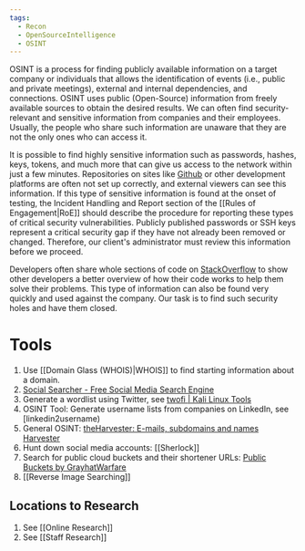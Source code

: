 ```yaml
---
tags:
  - Recon
  - OpenSourceIntelligence
  - OSINT
---
```


OSINT is a process for finding publicly available information on a target company or individuals that allows the identification of events (i.e., public and private meetings), external and internal dependencies, and connections. OSINT uses public (Open-Source) information from freely available sources to obtain the desired results. We can often find security-relevant and sensitive information from companies and their employees. Usually, the people who share such information are unaware that they are not the only ones who can access it.

It is possible to find highly sensitive information such as passwords, hashes, keys, tokens, and much more that can give us access to the network within just a few minutes. Repositories on sites like [Github](https://github.com/) or other development platforms are often not set up correctly, and external viewers can see this information. If this type of sensitive information is found at the onset of testing, the Incident Handling and Report section of the [[Rules of Engagement|RoE]] should describe the procedure for reporting these types of critical security vulnerabilities. Publicly published passwords or SSH keys represent a critical security gap if they have not already been removed or changed. Therefore, our client's administrator must review this information before we proceed.

Developers often share whole sections of code on [StackOverflow](https://stackoverflow.com/) to show other developers a better overview of how their code works to help them solve their problems. This type of information can also be found very quickly and used against the company. Our task is to find such security holes and have them closed.
# Tools 

1. Use [[Domain Glass (WHOIS)|WHOIS]] to find starting information about a domain.
2. [Social Searcher - Free Social Media Search Engine](https://www.social-searcher.com/)
3. Generate a wordlist using Twitter, see [twofi | Kali Linux Tools](https://www.kali.org/tools/twofi/)
4. OSINT Tool: Generate username lists from companies on LinkedIn, see [linkedin2username)
5. General OSINT: [theHarvester: E-mails, subdomains and names Harvester](https://github.com/laramies/theHarvester)
6. Hunt down social media accounts: [[Sherlock]]
7. Search for public cloud buckets and their shortener URLs: [Public Buckets by GrayhatWarfare](https://buckets.grayhatwarfare.com/)
8. [[Reverse Image Searching]]

## Locations to Research 

1. See [[Online Research]]
2. See [[Staff Research]]